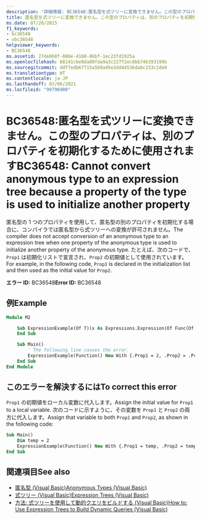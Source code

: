 ```yaml
---
description: '詳細情報: BC36548:匿名型を式ツリーに変換できません。この型のプロパティは、別のプロパティを初期化するために使用されます'
title: 匿名型を式ツリーに変換できません。この型のプロパティは、別のプロパティを初期化するために使用されます
ms.date: 07/20/2015
f1_keywords:
- bc36548
- vbc36548
helpviewer_keywords:
- BC36548
ms.assetid: 27de068f-080e-4160-86bf-1ec23fd1925a
ms.openlocfilehash: 68141cbe0da09fda9a3c227f2ec8bb74b393199b
ms.sourcegitcommit: ddf7edb67715a5b9a45e3dd44536dabc153c1de0
ms.translationtype: HT
ms.contentlocale: ja-JP
ms.lasthandoff: 02/06/2021
ms.locfileid: "99796900"
---
```

# <a name="bc36548-cannot-convert-anonymous-type-to-an-expression-tree-because-a-property-of-the-type-is-used-to-initialize-another-property"></a><span data-ttu-id="14caf-103">BC36548:匿名型を式ツリーに変換できません。この型のプロパティは、別のプロパティを初期化するために使用されます</span><span class="sxs-lookup"><span data-stu-id="14caf-103">BC36548: Cannot convert anonymous type to an expression tree because a property of the type is used to initialize another property</span></span>

<span data-ttu-id="14caf-104">匿名型の 1 つのプロパティを使用して、匿名型の別のプロパティを初期化する場合に、コンパイラでは匿名型から式ツリーへの変換が許可されません。</span><span class="sxs-lookup"><span data-stu-id="14caf-104">The compiler does not accept conversion of an anonymous type to an expression tree when one property of the anonymous type is used to initialize another property of the anonymous type.</span></span> <span data-ttu-id="14caf-105">たとえば、次のコードで、`Prop1` は初期化リストで宣言され、`Prop2` の初期値として使用されています。</span><span class="sxs-lookup"><span data-stu-id="14caf-105">For example, in the following code, `Prop1` is declared in the initialization list and then used as the initial value for `Prop2`.</span></span>

<span data-ttu-id="14caf-106">**エラー ID:** BC36548</span><span class="sxs-lookup"><span data-stu-id="14caf-106">**Error ID:** BC36548</span></span>

## <a name="example"></a><span data-ttu-id="14caf-107">例</span><span class="sxs-lookup"><span data-stu-id="14caf-107">Example</span></span>

```vb
Module M2

    Sub ExpressionExample(Of T)(x As Expressions.Expression(Of Func(Of T)))
    End Sub

    Sub Main()
        ' The following line causes the error.
        ExpressionExample(Function() New With {.Prop1 = 2, .Prop2 = .Prop1})
    End Sub
End Module
```

## <a name="to-correct-this-error"></a><span data-ttu-id="14caf-108">このエラーを解決するには</span><span class="sxs-lookup"><span data-stu-id="14caf-108">To correct this error</span></span>

<span data-ttu-id="14caf-109">`Prop1` の初期値をローカル変数に代入します。</span><span class="sxs-lookup"><span data-stu-id="14caf-109">Assign the initial value for `Prop1` to a local variable.</span></span> <span data-ttu-id="14caf-110">次のコードに示すように、その変数を `Prop1` と `Prop2` の両方に代入します。</span><span class="sxs-lookup"><span data-stu-id="14caf-110">Assign that variable to both `Prop1` and `Prop2`, as shown in the following code:</span></span>

```vb
Sub Main()
    Dim temp = 2
    ExpressionExample(Function() New With {.Prop1 = temp, .Prop2 = temp})
End Sub
```

## <a name="see-also"></a><span data-ttu-id="14caf-111">関連項目</span><span class="sxs-lookup"><span data-stu-id="14caf-111">See also</span></span>

- [<span data-ttu-id="14caf-112">匿名型 (Visual Basic)</span><span class="sxs-lookup"><span data-stu-id="14caf-112">Anonymous Types (Visual Basic)</span></span>](../../programming-guide/language-features/objects-and-classes/anonymous-types.md)
- [<span data-ttu-id="14caf-113">式ツリー (Visual Basic)</span><span class="sxs-lookup"><span data-stu-id="14caf-113">Expression Trees (Visual Basic)</span></span>](../../programming-guide/concepts/expression-trees/index.md)
- [<span data-ttu-id="14caf-114">方法: 式ツリーを使用して動的クエリをビルドする (Visual Basic)</span><span class="sxs-lookup"><span data-stu-id="14caf-114">How to: Use Expression Trees to Build Dynamic Queries (Visual Basic)</span></span>](../../programming-guide/concepts/expression-trees/how-to-use-expression-trees-to-build-dynamic-queries.md)
